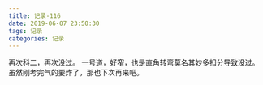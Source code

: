 ```yaml
---
title: 记录-116
date: 2019-06-07 23:50:30
tags: 记录
categories: 记录
---
```

再次科二，再次没过。
一号道，好窄，也是直角转弯莫名其妙多扣分导致没过。
虽然刚考完气的要炸了，那也下次再来吧。